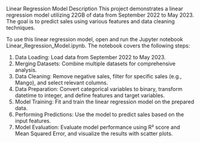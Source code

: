Linear Regression Model
Description
This project demonstrates a linear regression model utilizing 22GB of data from September 2022 to May 2023. The goal is to predict sales using various features and data cleaning techniques.

To use this linear regression model, open and run the Jupyter notebook Linear_Regression_Model.ipynb. The notebook covers the following steps:

1. Data Loading: Load data from September 2022 to May 2023.
2. Merging Datasets: Combine multiple datasets for comprehensive analysis.
3. Data Cleaning: Remove negative sales, filter for specific sales (e.g., Mango), and select relevant columns.
4. Data Preparation: Convert categorical variables to binary, transform datetime to integer, and define features and target variables.
5. Model Training: Fit and train the linear regression model on the prepared data.
6. Performing Predictions: Use the model to predict sales based on the input features.
7. Model Evaluation: Evaluate model performance using R² score and Mean Squared Error, and visualize the results with scatter plots.

